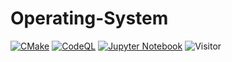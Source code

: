 # Operating-System
[![CMake](https://github.com/Masrik-Dahir/Operating-System/actions/workflows/c-cpp.yml/badge.svg)](https://github.com/Masrik-Dahir/Operating-System/actions/workflows/c-cpp.yml)
[![CodeQL](https://github.com/Masrik-Dahir/Operating-System/actions/workflows/codeql-analysis.yml/badge.svg)](https://github.com/Masrik-Dahir/Operating-System/actions/workflows/codeql-analysis.yml)
[![Jupyter Notebook](https://github.com/Masrik-Dahir/Operating-System/actions/workflows/jupyter-notebook.yml/badge.svg)](https://github.com/Masrik-Dahir/Operating-System/actions/workflows/jupyter-notebook.yml)
![Visitor](https://visitor-badge.laobi.icu/badge?page_id=Masrik-Dahir.repoName)
